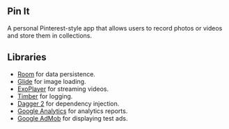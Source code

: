 ## Pin It

A personal Pinterest-style app that allows users to record photos or videos and store them in collections.

## Libraries
*   [Room](https://developer.android.com/topic/libraries/architecture/room) for data persistence.
*   [Glide](https://github.com/bumptech/glide) for image loading.
*   [ExoPlayer](https://github.com/google/ExoPlayer) for streaming videos.
*   [Timber](https://github.com/JakeWharton/timber) for logging.
*   [Dagger 2](https://github.com/google/dagger) for dependency injection.
*   [Google Analytics](https://firebase.google.com/docs/analytics) for analytics reports.
*   [Google AdMob](https://admob.google.com/home/) for displaying test ads.

